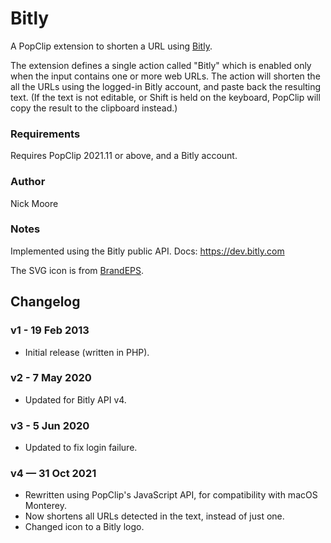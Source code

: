 # Bitly

A PopClip extension to shorten a URL using [Bitly](https://bitly.com/).

The extension defines a single action called "Bitly" which is enabled only when the input contains one
or more web URLs. The action will shorten the all the URLs using the logged-in Bitly account, and paste back
the resulting text. (If the text is not editable, or Shift is held on the keyboard, PopClip will copy the result
to the clipboard instead.)

### Requirements

Requires PopClip 2021.11 or above, and a Bitly account.

### Author

Nick Moore

### Notes

Implemented using the Bitly public API. Docs: https://dev.bitly.com

The SVG icon is from [BrandEPS](https://brandeps.com/icon/B/Bitly-01).

## Changelog

### v1 - 19 Feb 2013

* Initial release (written in PHP).

### v2 - 7 May 2020

* Updated for Bitly API v4.

### v3 - 5 Jun 2020

* Updated to fix login failure.

### v4 — 31 Oct 2021

* Rewritten using PopClip's JavaScript API, for compatibility with macOS Monterey.
* Now shortens all URLs detected in the text, instead of just one.
* Changed icon to a Bitly logo.